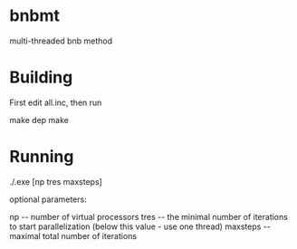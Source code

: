 # bnbmt
multi-threaded bnb method 

Building 
========

First edit all.inc, then run

make dep
make

Running
=======

./<name>.exe [np tres maxsteps]

optional parameters:

np -- number of virtual processors
tres -- the minimal number of iterations to start parallelization (below this value - use one thread)
maxsteps -- maximal total number of iterations